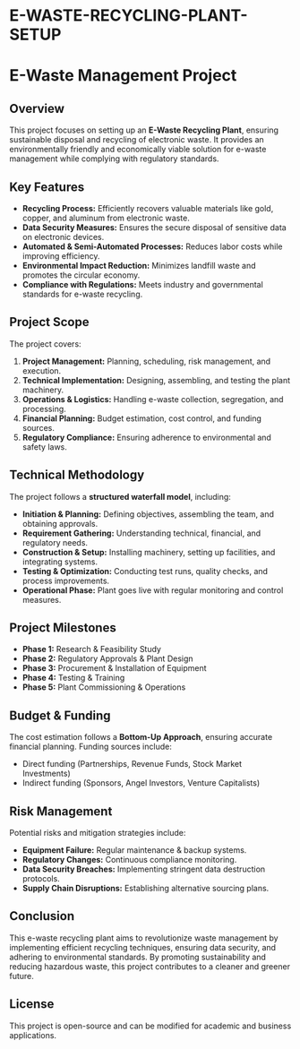 # E-WASTE-RECYCLING-PLANT-SETUP

# E-Waste Management Project

## Overview
This project focuses on setting up an **E-Waste Recycling Plant**, ensuring sustainable disposal and recycling of electronic waste. It provides an environmentally friendly and economically viable solution for e-waste management while complying with regulatory standards.

## Key Features
- **Recycling Process:** Efficiently recovers valuable materials like gold, copper, and aluminum from electronic waste.
- **Data Security Measures:** Ensures the secure disposal of sensitive data on electronic devices.
- **Automated & Semi-Automated Processes:** Reduces labor costs while improving efficiency.
- **Environmental Impact Reduction:** Minimizes landfill waste and promotes the circular economy.
- **Compliance with Regulations:** Meets industry and governmental standards for e-waste recycling.

## Project Scope
The project covers:
1. **Project Management:** Planning, scheduling, risk management, and execution.
2. **Technical Implementation:** Designing, assembling, and testing the plant machinery.
3. **Operations & Logistics:** Handling e-waste collection, segregation, and processing.
4. **Financial Planning:** Budget estimation, cost control, and funding sources.
5. **Regulatory Compliance:** Ensuring adherence to environmental and safety laws.

## Technical Methodology
The project follows a **structured waterfall model**, including:
- **Initiation & Planning:** Defining objectives, assembling the team, and obtaining approvals.
- **Requirement Gathering:** Understanding technical, financial, and regulatory needs.
- **Construction & Setup:** Installing machinery, setting up facilities, and integrating systems.
- **Testing & Optimization:** Conducting test runs, quality checks, and process improvements.
- **Operational Phase:** Plant goes live with regular monitoring and control measures.

## Project Milestones
- **Phase 1:** Research & Feasibility Study
- **Phase 2:** Regulatory Approvals & Plant Design
- **Phase 3:** Procurement & Installation of Equipment
- **Phase 4:** Testing & Training
- **Phase 5:** Plant Commissioning & Operations

## Budget & Funding
The cost estimation follows a **Bottom-Up Approach**, ensuring accurate financial planning. Funding sources include:
- Direct funding (Partnerships, Revenue Funds, Stock Market Investments)
- Indirect funding (Sponsors, Angel Investors, Venture Capitalists)

## Risk Management
Potential risks and mitigation strategies include:
- **Equipment Failure:** Regular maintenance & backup systems.
- **Regulatory Changes:** Continuous compliance monitoring.
- **Data Security Breaches:** Implementing stringent data destruction protocols.
- **Supply Chain Disruptions:** Establishing alternative sourcing plans.

## Conclusion
This e-waste recycling plant aims to revolutionize waste management by implementing efficient recycling techniques, ensuring data security, and adhering to environmental standards. By promoting sustainability and reducing hazardous waste, this project contributes to a cleaner and greener future.

## License
This project is open-source and can be modified for academic and business applications.
